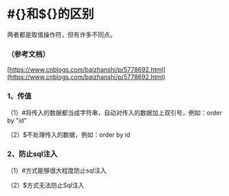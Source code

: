# \#{}和${}的区别

两者都是取值操作符，但有许多不同点。

### （参考文档）

[https://www.cnblogs.com/baizhanshi/p/5778692.html](https://www.cnblogs.com/baizhanshi/p/5778692.html)

### 1、传值

（1）\#将传入的数据都当成字符串，自动对传入的数据加上双引号，例如：order by "id"

（2）$不处理传入的数据，例如：order by id

### 2、防止sql注入

（1）\#方式能够很大程度防止sql注入

（2）$方式无法防止Sql注入

